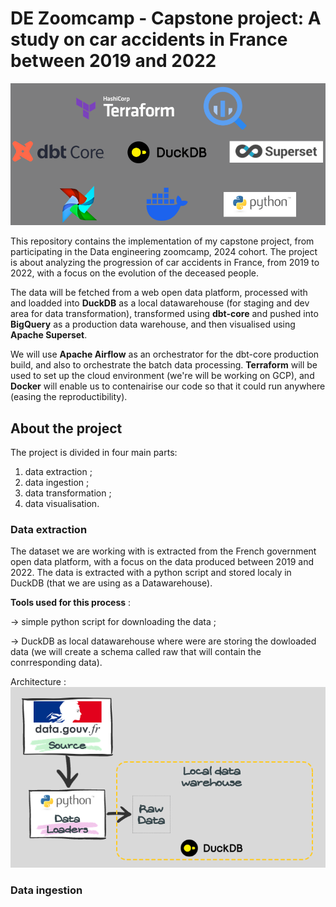 # DE Zoomcamp - Capstone project: A study on car accidents in France between 2019 and 2022
![Tools landscape](images/tools_list.png)

This repository contains the implementation of my capstone project, from participating in the Data engineering zoomcamp, 2024 cohort. The project is about analyzing the progression of car accidents in France, from 2019 to 2022, with a focus on the evolution of the deceased people. 

The data will be fetched from a web open data platform, processed with and loadded into **DuckDB** as a local datawarehouse (for staging and dev area for data transformation), transformed using **dbt-core** and pushed into **BigQuery** as a production data warehouse, and then visualised using **Apache Superset**. 

We will use **Apache Airflow** as an orchestrator for the dbt-core production build, and also to orchestrate the batch data processing. **Terraform** will be used to set up the cloud environment (we're will be working on GCP), and **Docker** will enable us to contenairise our code so that it could run anywhere (easing the reproductibility). 

## About the project
The project is divided in four main parts: 
1. data extraction ;
2. data ingestion ;
3. data transformation ;
4. data visualisation.

### Data extraction
The dataset we are working with is extracted from the French government open data platform, with a focus on the data produced between 2019 and 2022. The data is extracted with a python script and stored localy in DuckDB (that we are using as a Datawarehouse).

**Tools used for this process** : 

&rarr; simple python script for downloading the data ;

&rarr; DuckDB as local datawarehouse where were are storing the dowloaded data (we will create a schema called raw that will contain the conrresponding data).

Architecture :
![alt Architexture for data extraction](images/data_extraction.png)

### Data ingestion
